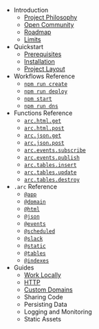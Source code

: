 - Introduction
  - [Project Philosophy](/intro/philosophy)
  - [Open Community](/intro/community)
  - [Roadmap](/intro/roadmap)
  - [Limits](/intro/limits)
- Quickstart
  - [Prerequisites](/quickstart)
  - [Installation](/quickstart/install)
  - [Project Layout](/quickstart/arc-project-layout)
- Workflows Reference
  - [`npm run create`](/reference/arc-create)
  - [`npm run deploy`](/reference/arc-deploy)
  - [`npm start`](/reference/arc-sandbox)
  - [`npm run dns`](/reference/arc-dns)
- Functions Reference
  - [`arc.html.get`](/reference/html-get)
  - [`arc.html.post`](/reference/html-post)
  - [`arc.json.get`](/reference/json-get)
  - [`arc.json.post`](/reference/json-post)
  - [`arc.events.subscribe`](/reference/events-subscribe)
  - [`arc.events.publish`](/reference/events-publish)
  - [`arc.tables.insert`](/reference/tables-insert)
  - [`arc.tables.update`](/reference/tables-update)
  - [`arc.tables.destroy`](/reference/tables-destroy)
- `.arc` Reference
  - [`@app`](/reference/app)
  - [`@domain`](/reference/domain)
  - [`@html`](/reference/html)
  - [`@json`](/reference/json)
  - [`@events`](/reference/events)
  - [`@scheduled`](/reference/scheduled)
  - [`@slack`](/reference/slack)
  - [`@static`](/reference/static)
  - [`@tables`](/reference/tables)
  - [`@indexes`](/reference/indexes)
- Guides
  - [Work Locally](/guides/offline)
  - [HTTP](/guides/http)
  - [Custom Domains](/guides/custom-dns)
  - Sharing Code
  - Persisting Data
  - Logging and Monitoring
  - Static Assets
